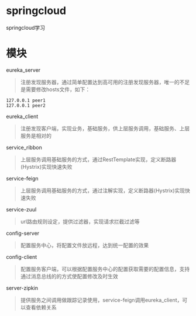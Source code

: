# springcloud
springcloud学习

# 模块
eureka_server
>注册发现服务器，通过简单配置达到高可用的注册发现服务器，唯一的不足是需要修改hosts文件，如下：
```
127.0.0.1 peer1
127.0.0.1 peer2
```

eureka_client
>注册发现客户端，实现业务，基础服务，供上层服务调用，基础服务、上层服务是相对的

service_ribbon
>上层服务调用基础服务的方式，通过RestTemplate实现，定义断路器(Hystrix)实现快速失败

service-feign
>上层服务调用基础服务的方式，通过注解实现，定义断路器(Hystrix)实现快速失败

service-zuul
>url路由规则设定，提供过滤器，实现请求拦截过滤等

config-server
>配置服务中心，将配置文件放远程，达到统一配置的效果

config-client
>配置服务客户端，可以根据配置服务中心的配置获取需要的配置信息，支持通过消息总线的的方式使配置修改及时生效

server-zipkin
>提供服务之间调用做跟踪记录使用，service-feign调用eureka_client，可以查看依赖关系